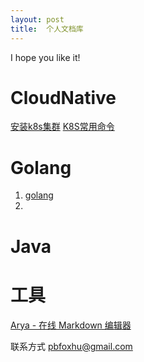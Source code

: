 ```yaml
---
layout: post
title:  个人文档库
---
```

I hope you like it!

# CloudNative
[安装k8s集群](_posts/cloudnative/2021-8-25-k8s-cluster-install.md)
[K8S常用命令](_posts/cloudnative/2021-8-25-K8S命令.md)

# Golang
1. [golang](_posts/golang.md)
2. 

# Java


# 工具
[Arya - 在线 Markdown 编辑器](_posts/tools/2021-08-25-Arya_editor_online.md)

联系方式 pbfoxhu@gmail.com


